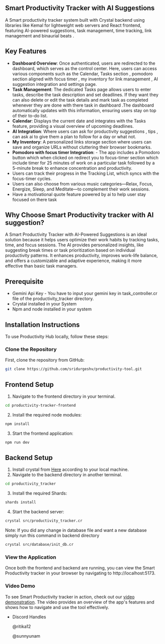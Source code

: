 ## Smart Productivity Tracker with AI Suggestions
A Smart productivity tracker system built with Crystal backend using libraries like Kemal for lightweight web servers and React frontend, featuring AI-powered suggestions, task management, time tracking, link management and binaurial beats .

## Key Features
- **Dashboard Overview**: Once authenticated, users are redirected to the dashboard, which serves as the control center. Here, users can access various components such as the Calendar, Tasks section , pomodoro section aligned with focus timer , my inventory for link management , AI suggestion integration and settings page.
- **Task Management**: The dedicated Tasks page allows users to enter tasks, describe the task description and set deadlines. If they want they can also delete or edit the task details and mark task as completed whenever they are done with there task in dashboard .The dashboard automatically updates with this information, ensuring users stay on top of their to-do list.
- **Calendar**: Displays the current date and integrates with the Tasks feature, providing a visual overview of upcoming deadlines.
- **AI Integration**: Where users can ask for productivity suggestions , tips , can ask ai to give them a plan to follow for a day or what not.
- **My Inventory**: A personalized links storage section where users can save and organize URLs without cluttering their browser bookmarks.
- **Pomodoro with focus timer Integration**: - The app includes a Pomodoro button which when clicked on redirect you to focus-timer section which include timer for 25 minutes of work on a particular task followed by a 5-minute break to enhance concentration and productivity.
-  Users can track their progress in the Tracking List, which syncs with the focus-timer cycles.
-  Users can also choose from various music categories—Relax, Focus, Energize, Sleep, and Meditate—to complement their work sessions.
-  Have a motivational quote feature powered by ai to help user stay focused on there task

## Why Choose Smart Productivity tracker with AI suggestion?
A Smart Productivity Tracker with AI-Powered Suggestions is an ideal solution because it helps users optimize their work habits by tracking tasks, time, and focus sessions. The AI provides personalized insights, like suggesting break times or task prioritization based on individual productivity patterns. It enhances productivity, improves work-life balance, and offers a customizable and adaptive experience, making it more effective than basic task managers.

## Prerequisite
- Gemini Api Key - You have to input your gemini key in task_controller.cr file of the productivity_tracker directory.
- Crystal installed in your System
- Npm and node installed in your system

## Installation Instructions
To use Productivity Hub locally, follow these steps:

### Clone the Repository
First, clone the repository from GitHub:
```bash
git clone https://github.com/sridurgeshv/productivity-tool.git
```

## Frontend Setup
1. Navigate to the frontend directory in your terminal.
```bash
cd productivity-tracker-frontend
```

2. Install the required node modules:
```bash
npm install
```

3. Start the frontend application:
```bash
npm run dev
```

## Backend Setup
1. Install crystal from [Here](https://crystal-lang.org/install) according to your local machine.
2. Navigate to the backend directory in another terminal.
```bash
cd productivity_tracker
```
3. Install the required Shards:
```bash
shards install
```
4. Start the backend server:
```bash
crystal src/productivity_tracker.cr
```
Note: If you did any change in database file and want a new database simply run this command in backend directory
```bash
crystal src/database/init_db.cr
```

### View the Application
Once both the frontend and backend are running, you can view the Smart Productivity tracker in your browser by navigating to http://localhost:5173.

### Video Demo
To see Smart Productivity tracker in action, check out our [video demonstration](https://youtu.be/KSw9xyLhOHk). The video provides an overview of the app's features and shows how to navigate and use the tool effectively.

- Discord Handles
  
  @ritika12
  
  @sunnyunam 

